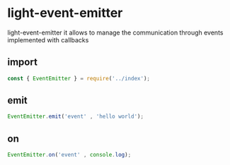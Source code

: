 # light-event-emitter


light-event-emitter it allows to manage the communication through events implemented with callbacks

## import

```javascript
const { EventEmitter } = require('../index');
```

## emit

```javascript
EventEmitter.emit('event' , 'hello world');
```

## on

```javascript
EventEmitter.on('event' , console.log);
```

